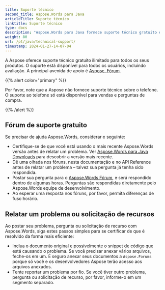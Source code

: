 ```yaml
---
title: Suporte técnico
second_title: Aspose.Words para Java
articleTitle: Suporte técnico
linktitle: Suporte técnico
type: docs
description: "Aspose.Words para Java fornece suporte técnico gratuito disponível para todos os usuários. Por favor, informe sua pergunta, questão ou solicitação de recurso usando o Aspose Free Support Forum."
weight: 80
url: /pt/java/technical-support/
timestamp: 2024-01-27-14-07-04
---
```


A Aspose oferece suporte técnico gratuito ilimitado para todos os seus produtos. O suporte está disponível para todos os usuários, incluindo avaliação. A principal avenida de apoio é [Aspose. Fórum](https://forum.aspose.com/c/words/8).

{{% alert color="primary" %}}

Por favor, note que a Aspose não fornece suporte técnico sobre o telefone. O suporte ao telefone só está disponível para vendas e perguntas de compra.

{{% /alert %}}

## Fórum de suporte gratuito

Se precisar de ajuda Aspose.Words, considerar o seguinte:

* Certifique-se de que você está usando o mais recente Aspose.Words versão antes de relatar um problema. Ver [Aspose.Words para Java Downloads](https://releases.aspose.com/words/java/) para descobrir a versão mais recente.
* Dê uma olhada nos fóruns, nesta documentação e no API Reference antes de relatar um problema – talvez sua pergunta já tenha sido respondida.
* Postar sua pergunta para o [Aspose.Words Fórum](https://forum.aspose.com/c/words/8), e será respondido dentro de algumas horas. Perguntas são respondidas diretamente pelo Aspose.Words equipe de desenvolvimento.
* Ao esperar uma resposta nos fóruns, por favor, permita diferenças de fuso horário.

## Relatar um problema ou solicitação de recursos

Ao postar seu problema, pergunta ou solicitação de recurso com Aspose.Words, siga estes passos simples para se certificar de que é resolvido da forma mais eficiente:

* Inclua o documento original e possivelmente o snippet de código que está causando o problema. Se você precisar anexar vários arquivos, feche-os em um. É seguro anexar seus documentos a `Aspose.Forums` porque só você e os desenvolvedores Aspose terão acesso aos arquivos anexados.
* Tente reportar um problema por fio. Se você tiver outro problema, pergunta ou solicitação de recurso, por favor, informe-o em um segmento separado.
